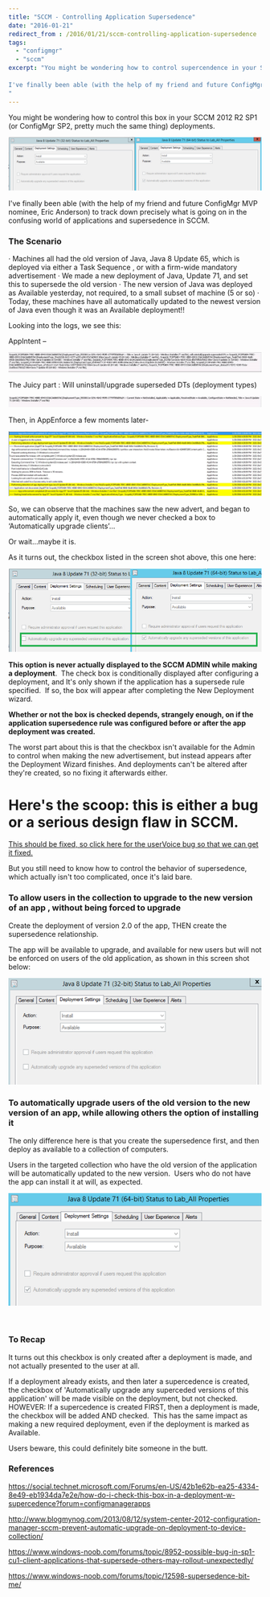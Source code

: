 ```yaml
---
title: "SCCM - Controlling Application Supersedence"
date: "2016-01-21"
redirect_from : /2016/01/21/sccm-controlling-application-supersedence
tags: 
  - "configmgr"
  - "sccm"
excerpt: "You might be wondering how to control supercendence in your SCCM 2012 R2 SP1 (or ConfigMgr SP2, pretty much the same thing) deployments.

I've finally been able (with the help of my friend and future ConfigMgr MVP nominee, Eric Anderson) to track down precisely what is going on in the confusing world of applications and supersedence in SCCM.
"
---
```


You might be wondering how to control this box in your SCCM 2012 R2 SP1 (or ConfigMgr SP2, pretty much the same thing) deployments.

![ham](../assets/images/2016/01/images/ham.png)

I've finally been able (with the help of my friend and future ConfigMgr MVP nominee, Eric Anderson) to track down precisely what is going on in the confusing world of applications and supersedence in SCCM.

### The Scenario

· Machines all had the old version of Java, Java 8 Update 65, which is deployed via either a Task Sequence , or with a firm-wide mandatory advertisement · We made a new deployment of Java, Update 71, and set this to supersede the old version · The new version of Java was deployed as Available yesterday, not required, to a small subset of machine (5 or so) · Today, these machines have all automatically updated to the newest version of Java even though it was an Available deployment!!

Looking into the logs, we see this:

AppIntent –

![appintent](../assets/images/2016/01/images/appintent.png)

The Juicy part : Will uninstall/upgrade superseded DTs (deployment types)

![JuicyPart-appintent](../assets/images/2016/01/images/juicypart-appintent.png)

Then, in AppEnforce a few moments later-

![appenforce](../assets/images/2016/01/images/appenforce.png)

So, we can observe that the machines saw the new advert, and began to automatically apply it, even though we never checked a box to ‘Automatically upgrade clients’...

Or wait...maybe it is.

As it turns out, the checkbox listed in the screen shot above, this one here:

![Emphasis.png](../assets/images/2016/01/images/emphasis.png)

**This option is never actually displayed to the SCCM ADMIN while making a deployment**.  The check box is conditionally displayed after configuring a deployment, and It's only shown if the application has a supersede rule specified.  If so, the box will appear after completing the New Deployment wizard.

**Whether or not the box is checked depends, strangely enough, on if the application supersedence rule was configured before or after the app deployment was created.**

The worst part about this is that the checkbox isn't available for the Admin to control when making the new advertisement, but instead appears after the Deployment Wizard finishes. And deployments can't be altered after they're created, so no fixing it afterwards either.

# Here's the scoop: this is either a bug or a serious design flaw in SCCM.

[This should be fixed, so click here for the userVoice bug so that we can get it fixed.](https://configurationmanager.uservoice.com/forums/300492-ideas/suggestions/11532669-fix-supercedence-behavior)

But you still need to know how to control the behavior of supersedence, which actually isn't too complicated, once it's laid bare.

### To allow users in the collection to upgrade to the new version of an app , without being forced to upgrade

Create the deployment of version 2.0 of the app, THEN create the supersedence relationship.

The app will be available to upgrade, and available for new users but will not be enforced on users of the old application, as shown in this screen shot below:

![NoCheck](../assets/images/2016/01/images/nocheck.png)

### To automatically upgrade users of the old version to the new version of an app, while allowing others the option of installing it

The only difference here is that you create the supersedence first, and then deploy as available to a collection of computers.

Users in the targeted collection who have the old version of the application will be automatically updated to the new version.  Users who do not have the app can install it at will, as expected.

![Check.png](../assets/images/2016/01/images/check.png)

 

### To Recap

It turns out this checkbox is only created after a deployment is made, and not actually presented to the user at all.

If a deployment already exists, and then later a supercedence is created, the checkbox of 'Automatically upgrade any superceded versions of this application' will be made visible on the deployment, but not checked. HOWEVER: If a supercedence is created FIRST, then a deployment is made, the checkbox will be added AND checked.  This has the same impact as making a new required deployment, even if the deployment is marked as Available.

Users beware, this could definitely bite someone in the butt.

### References

https://social.technet.microsoft.com/Forums/en-US/42b1e62b-ea25-4334-8e49-eb1934da7e2e/how-do-i-check-this-box-in-a-deployment-w-supercedence?forum=configmanagerapps

http://www.blogmynog.com/2013/08/12/system-center-2012-configuration-manager-sccm-prevent-automatic-upgrade-on-deployment-to-device-collection/

https://www.windows-noob.com/forums/topic/8952-possible-bug-in-sp1-cu1-client-applications-that-supersede-others-may-rollout-unexpectedly/

https://www.windows-noob.com/forums/topic/12598-supersedence-bit-me/

